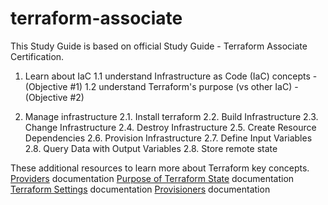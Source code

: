 # terraform-associate

This Study Guide is based on official Study Guide - Terraform Associate Certification.

1. Learn about IaC
   1.1 understand Infrastructure as Code (IaC) concepts - (Objective #1)
   1.2 understand Terraform's purpose (vs other IaC) - (Objective #2)

2. Manage infrastructure
   2.1. Install terraform
   2.2. Build Infrastructure
   2.3. Change Infrastructure
   2.4. Destroy Infrastructure
   2.5. Create Resource Dependencies
   2.6. Provision Infrastructure
   2.7. Define Input Variables
   2.8. Query Data with Output Variables
   2.8. Store remote state

These additional resources to learn more about Terraform key concepts.
[Providers](https://www.terraform.io/docs/configuration/providers.html) documentation
[Purpose of Terraform State](https://www.terraform.io/docs/state/purpose.html) documentation
[Terraform Settings](https://www.terraform.io/docs/configuration/terraform.html) documentation
[Provisioners](https://www.terraform.io/docs/provisioners/#provisioners-are-a-last-resort) documentation
